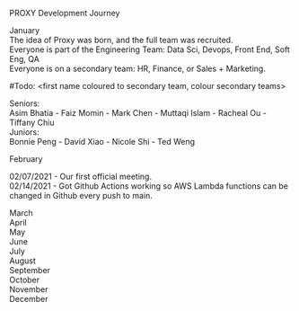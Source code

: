 PROXY Development Journey

January  
The idea of Proxy was born, and the full team was recruited.  
Everyone is part of the Engineering Team: Data Sci, Devops, Front End, Soft Eng, QA  
Everyone is on a secondary team: HR, Finance, or Sales + Marketing.  

#Todo: <first name coloured to secondary team, colour secondary teams>  

Seniors:  
Asim Bhatia  -  Faiz Momin  -  Mark Chen  -  Muttaqi Islam  -  Racheal Ou  -  Tiffany Chiu  
Juniors:  
Bonnie Peng  -  David Xiao  -  Nicole Shi  -  Ted Weng  


February  

02/07/2021 - Our first official meeting.  
02/14/2021 - Got Github Actions working so AWS Lambda functions can be changed in Github every push to main.


March  
April  
May  
June  
July  
August  
September  
October  
November  
December  
